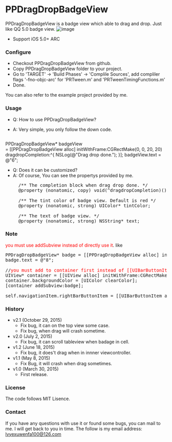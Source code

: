 # PPDragDropBadgeView
PPDragDropBadgeView is a badge view which able to drag and drop. Just like QQ 5.0 badge view.
![image](https://github.com/smallmuou/PPDragDropBadgeView/blob/master/PPDragDropBadgeView.gif)

* Support iOS 5.0+ ARC

### Configure
* Checkout PPDragDropBadgeView from github.
* Copy PPDragDropBadgeView folder to your project.
* Go to 'TARGET' -> 'Build Phases' -> 'Complile Sources', add compliler flags '-fno-objc-arc' for 'PRTween.m' and 'PRTweenTimingFunctions.m'
* Done.

You can also refer to the example project provided by me.

### Usage
* Q: How to use PPDragDropBadgeView? 
* A: Very simple, you only follow the down code.

	<pre>
PPDragDropBadgeView* badgeView \
= [[PPDragDropBadgeView alloc] initWithFrame:CGRectMake(0, 0, 20, 20) dragdropCompletion:^{
                                                         NSLog(@"Drag drop done.");
                                           }];
badgeView.text = @"6";
</pre>

* Q: Does it can be customized?
* A: Of course, You can see the propertys provided by me.
	<pre>
	/** The completion block when drag drop done. */
	@property (nonatomic, copy) void(^dragdropCompletion)();
	
	/** The tint color of badge view. Default is red */
	@property (nonatomic, strong) UIColor* tintColor;
	
	/** The text of badge view. */
	@property (nonatomic, strong) NSString* text;
</pre>

### Note
<font color="FF0000">you must use addSubview instead of directly use it</font>. like 
<pre>
PPDragDropBadgeView* badge = [[PPDragDropBadgeView alloc] initWithFrame:CGRectMake(10, 10, 25, 25)];
badge.text = @"8";

//<font color="FF0000">you must add to container first instead of [[UIBarButtonItem alloc] initWithCustomView:badge]</font>
UIView* container = [[UIView alloc] initWithFrame:CGRectMake(0, 0, 50, 50)];
container.backgroundColor = [UIColor clearColor];
[container addSubview:badge];

self.navigationItem.rightBarButtonItem = [[UIBarButtonItem alloc] initWithCustomView:container];</pre>

### History
* v2.1 (October 29, 2015)
	* Fix bug, it can on the top view some case.
	* Fix bug, when drag will crash sometime.
* v2.0 (July 2, 2015)
	* Fix bug, it can scroll tableview when badage in cell.
* v1.2 (June 18, 2015)
	* Fix bug, it does't drag when in innner viewcontroller.
* v1.1 (May 8, 2015)
	* Fix Bug, it will crash when drag sometimes.
* v1.0 (March 30, 2015)
	* First release.

### License
The code follows MIT Lisence.

### Contact
If you have any questions with use it or found some bugs, you can mail to me. I will get back to you in time. The follow is my email address:
lvyexuwenfa100@126.com